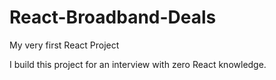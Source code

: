 # React-Broadband-Deals

My very first React Project

I build this project for an interview with zero React knowledge.
